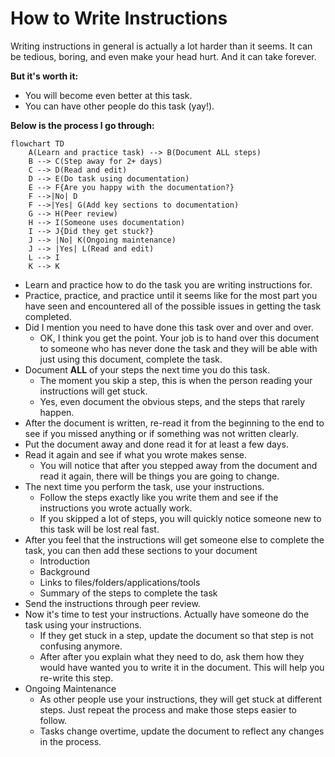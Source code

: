 # How to Write Instructions

Writing instructions in general is actually a lot harder than it seems. It can be tedious, boring, and even make your head hurt. And it can take forever.

**But it's worth it:**
- You will become even better at this task.
- You can have other people do this task (yay!).

**Below is the process I go through:**
``` mermaid
flowchart TD
    A(Learn and practice task) --> B(Document ALL steps)
    B --> C(Step away for 2+ days)
    C --> D(Read and edit)
    D --> E(Do task using documentation)
    E --> F{Are you happy with the documentation?}
    F -->|No| D
    F -->|Yes| G(Add key sections to documentation)
    G --> H(Peer review)
    H --> I(Someone uses documentation)
    I --> J{Did they get stuck?}
    J --> |No| K(Ongoing maintenance)
    J --> |Yes| L(Read and edit)
    L --> I
    K --> K
```

- Learn and practice how to do the task you are writing instructions for.
- Practice, practice, and practice until it seems like for the most part you have seen and encountered all of the possible issues in getting the task completed.
- Did I mention you need to have done this task over and over and over.
	- OK, I think you get the point. Your job is to hand over this document to someone who has never done the task and they will be able with just using this document, complete the task.
- Document **ALL** of your steps the next time you do this task.
	- The moment you skip a step, this is when the person reading your instructions will get stuck.
	- Yes, even document the obvious steps, and the steps that rarely happen.
- After the document is written, re-read it from the beginning to the end to see if you missed anything or if something was not written clearly.
- Put the document away and done read it for at least a few days.
- Read it again and see if what you wrote makes sense.
	- You will notice that after you stepped away from the document and read it again, there will be things you are going to change.
- The next time you perform the task, use your instructions.
	- Follow the steps exactly like you write them and see if the instructions you wrote actually work.
	- If you skipped a lot of steps, you will quickly notice someone new to this task will be lost real fast.
- After you feel that the instructions will get someone else to complete the task, you can then add these sections to your document
	- Introduction
	- Background
	- Links to files/folders/applications/tools
	- Summary of the steps to complete the task
- Send the instructions through peer review.
- Now it's time to test your instructions. Actually have someone do the task using your instructions.
	- If they get stuck in a step, update the document so that step is not confusing anymore.
	- After after you explain what they need to do, ask them how they would have wanted you to write it in the document. This will help you re-write this step.
- Ongoing Maintenance
	- As other people use your instructions, they will get stuck at different steps. Just repeat the process and make those steps easier to follow.
	- Tasks change overtime, update the document to reflect any changes in the process.




